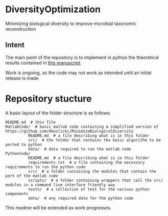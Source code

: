# DiversityOptimization
Minimizing biological diversity to improve microbial taxonomic reconstruction

## Intent
The main point of the repository is to implement in python the theoretical results contained in [this manuscript](https://www.biorxiv.org/content/10.1101/2020.01.23.916924v1).

Work is ongoing, so the code may not work as intended until an initial release is made

# Repository stucture
A basic layout of the folder structure is as follows:
```
README.md  # this file
MatlabCode/  # basic matlab code containing a simplified version of https://github.com/dkoslicki/MinimizeBiologicalDiversity
          README.md  # a file describing what is in this folder
          src/  # the folder that contains the basic algorithm to be ported to python
          data/  # data required to run the matlab code
PythonCode/
          README.md  # a file describing what is in this folder
          requirements.txt  # a file containing the necessary requirements to run the python code
          src/  # a folder containing the modules that contain the port of the matlab code
          scripts/  # a folder containing wrappers that call the src/ modules in a command line interface friendly way
          tests/  # a collection of test for the various python components
          data/  # any required data for the python code
```

This readme will be extended as work progresses.
